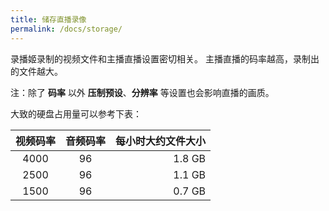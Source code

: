 ```yaml
---
title: 储存直播录像
permalink: /docs/storage/
---
```


录播姬录制的视频文件和主播直播设置密切相关。
主播直播的码率越高，录制出的文件越大。

注：除了 __码率__ 以外 __压制预设__、__分辨率__ 等设置也会影响直播的画质。

大致的硬盘占用量可以参考下表：

视频码率 | 音频码率 | 每小时大约文件大小
:---:|:---:|---:
4000 | 96 | 1.8 GB
2500 | 96 | 1.1 GB
1500 | 96 | 0.7 GB
